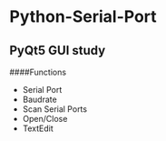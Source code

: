 # Python-Serial-Port
**PyQt5 GUI study**
---
####Functions  
- Serial Port  
- Baudrate  
- Scan Serial Ports  
- Open/Close  
- TextEdit  
